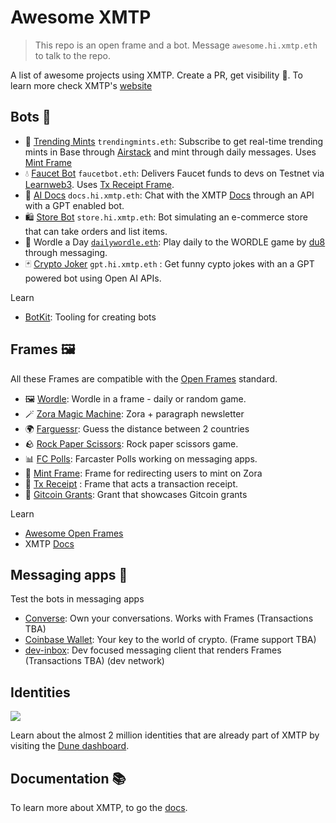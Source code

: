 # Awesome XMTP

> This repo is an open frame and a bot. Message `awesome.hi.xmtp.eth` to talk to the repo.

A list of awesome projects using XMTP. Create a PR, get visibility 👀. To learn more check XMTP's [website](https://xmtp.org/)

## Bots 🤖

- 🚀 [Trending Mints](https://github.com/fabriguespe/xmtp-trendingmints-bot) `trendingmints.eth`: Subscribe to get real-time trending mints in Base through [Airstack](https://www.airstack.xyz/) and mint through daily messages. Uses [Mint Frame](https://github.com/fabriguespe/mint-frame/tree/main)
- 💧 [Faucet Bot](https://github.com/fabriguespe/faucet-tx-frame) `faucetbot.eth`: Delivers Faucet funds to devs on Testnet via [Learnweb3](https://learnweb3.io/faucets/). Uses [Tx Receipt Frame](https://github.com/fabriguespe/faucet-tx-frame).
- 🤖 [AI Docs](https://github.com/fabriguespe/xmtp-ai-docs-bot) `docs.hi.xmtp.eth`: Chat with the XMTP [Docs](https://xmtp.org/docs/introduction) through an API with a GPT enabled bot.
- 🛍️ [Store Bot](https://github.com/fabriguespe/xmtp-generalstore-bot) `store.hi.xmtp.eth`: Bot simulating an e-commerce store that can take orders and list items.
- 📅 Wordle a Day [`dailywordle.eth`](https://converse.xyz/dm/dailywordle.eth): Play daily to the WORDLE game by [du8](https://warpcast.com/ds8/0x2d31015a) through messaging.
- 🃏 [Crypto Joker](https://github.com/fabriguespe/xmtp-bot-gpt) `gpt.hi.xmtp.eth` : Get funny cypto jokes with an a GPT powered bot using Open AI APIs.

Learn

- [BotKit](https://github.com/xmtp/botkit/): Tooling for creating bots

## Frames 🖼️

All these Frames are compatible with the [Open Frames](https://github.com/open-frames/awesome-open-frames) standard.

- 🖼️ [Wordle](https://openframedl.vercel.app/): Wordle in a frame - daily or random game.
- 🪄 [Zora Magic Machine](https://paragraph.xyz/@zora/zora-magic-machine/): Zora + paragraph newsletter
- 🌍 [Farguessr](https://farguessr.vercel.app/): Guess the distance between 2 countries
- 🪨 [Rock Paper Scissors](https://xmtp-frame-rock-paper-scissors.vercel.app/): Rock paper scissors game.
- 📊 [FC Polls](https://github.com/xmtp-labs/fc-polls): Farcaster Polls working on messaging apps.
- 🌿 [Mint Frame](https://github.com/fabriguespe/mint-frame/): Frame for redirecting users to mint on Zora
- 💸 [Tx Receipt](https://github.com/fabriguespe/faucet-tx-frame) : Frame that acts a transaction receipt.
- 🎯 [Gitcoin Grants](https://github.com/koisose/frame): Grant that showcases Gitcoin grants

Learn

- [Awesome Open Frames](https://github.com/open-frames/awesome-open-frames)
- XMTP [Docs](https://xmtp.org/docs/build/frames)

## Messaging apps 💬

Test the bots in messaging apps

- [Converse](https://getconverse.app/): Own your conversations. Works with Frames (Transactions TBA)
- [Coinbase Wallet](https://www.coinbase.com/wallet): Your key to the world of crypto. (Frame support TBA)
- [dev-inbox](https://dev-dev-inbox.vercel.app/): Dev focused messaging client that renders Frames (Transactions TBA) (dev network)

## Identities

![](https://github.com/xmtp/awesome-xmtp/assets/1447073/9bb4f8c2-321e-4b6d-b52e-2105d69c4d47)

Learn about the almost 2 million identities that are already part of XMTP by visiting the [Dune dashboard](https://dune.com/xmtp_team/dash).

## Documentation 📚

To learn more about XMTP, to go the [docs](https://docs.xmtp.org/).

